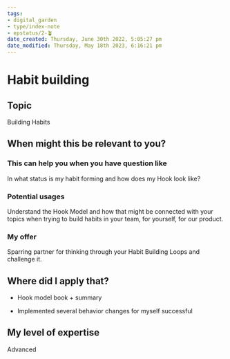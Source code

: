 ```yaml
---
tags: 
- digital_garden
- type/index-note
- epstatus/2-🪴
date_created: Thursday, June 30th 2022, 5:05:27 pm
date_modified: Thursday, May 18th 2023, 6:16:21 pm
---
```

# Habit building
## Topic

Building Habits

## When might this be relevant to you?

### This can help you when you have question like

In what status is my habit forming and how does my Hook look like?

### Potential usages

Understand the Hook Model and how that might be connected with your topics when trying to build habits in your team, for yourself, for our product.

### My offer

Sparring partner for thinking through your Habit Building Loops and challenge it.

## Where did I apply that?

-   Hook model book + summary
    
-   Implemented several behavior changes for myself successful
    

## My level of expertise

Advanced
